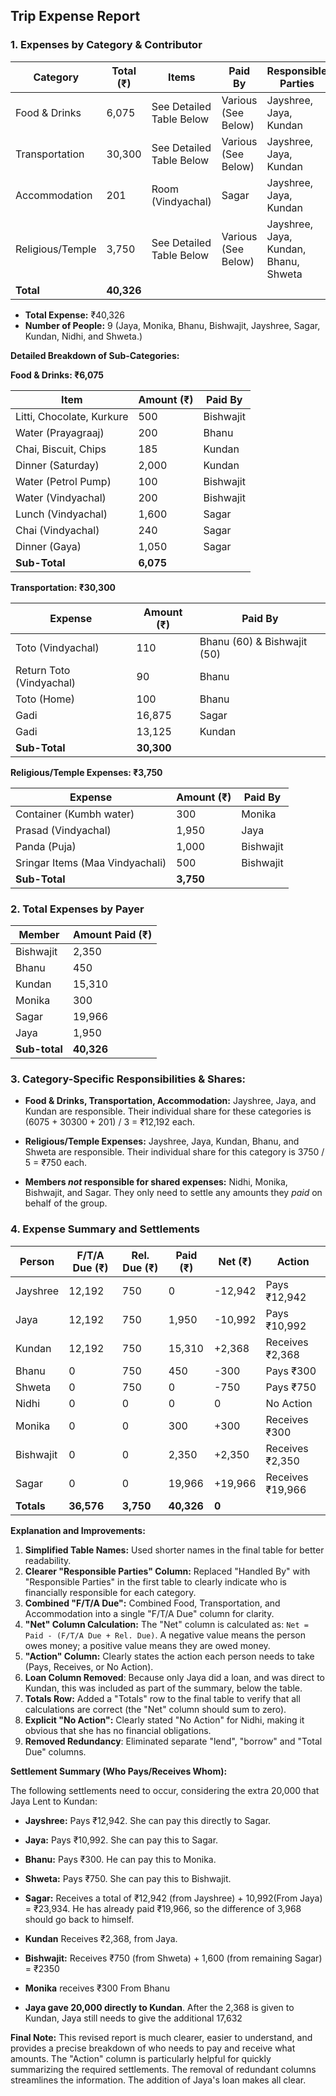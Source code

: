## Trip Expense Report

### **1. Expenses by Category & Contributor**

| Category         | Total (₹) | Items                                     | Paid By                                  | Responsible Parties                                                        |
|-----------------|----------|------------------------------------------|-------------------------------------------|-------------------------------------------------------------------|
| Food & Drinks    | 6,075   | See Detailed Table Below                   | Various (See Below)                    | Jayshree, Jaya, Kundan               |
| Transportation   | 30,300  | See Detailed Table Below                   | Various (See Below)                    | Jayshree, Jaya, Kundan               |
| Accommodation    | 201      | Room (Vindyachal)                        | Sagar                                     | Jayshree, Jaya, Kundan               |
| Religious/Temple | 3,750   | See Detailed Table Below                   | Various (See Below)                    | Jayshree, Jaya, Kundan, Bhanu, Shweta |
| **Total**       | **40,326**|                                          |                                           |                                                                   |

*   **Total Expense:** ₹40,326
*   **Number of People:** 9 (Jaya, Monika, Bhanu, Bishwajit, Jayshree, Sagar, Kundan, Nidhi, and Shweta.)

**Detailed Breakdown of Sub-Categories:**

**Food & Drinks: ₹6,075**

| Item                      | Amount (₹) | Paid By                  |
|---------------------------|------------|--------------------------|
| Litti, Chocolate, Kurkure | 500       | Bishwajit                 |
| Water (Prayagraaj)        | 200       | Bhanu                     |
| Chai, Biscuit, Chips      | 185       | Kundan                    |
| Dinner (Saturday)         | 2,000     | Kundan                    |
| Water (Petrol Pump)       | 100       | Bishwajit                 |
| Water (Vindyachal)        | 200       | Bishwajit                 |
| Lunch (Vindyachal)        | 1,600     | Sagar                     |
| Chai (Vindyachal)         | 240       | Sagar                     |
| Dinner (Gaya)             | 1,050     | Sagar                     |
|   **Sub-Total**                    |   **6,075**          |         |

**Transportation: ₹30,300**

| Expense                    | Amount (₹) | Paid By                  |
|----------------------------|------------|--------------------------|
| Toto (Vindyachal)          | 110       | Bhanu (60) & Bishwajit (50)|
| Return Toto (Vindyachal)   | 90        | Bhanu                     |
| Toto (Home)                | 100       | Bhanu                     |
| Gadi                | 16,875    | Sagar                     |
| Gadi              | 13,125    | Kundan                    |
|      **Sub-Total**                 |     **30,300**       |           |

**Religious/Temple Expenses: ₹3,750**

| Expense                        | Amount (₹) | Paid By               |
|--------------------------------|------------|-----------------------|
| Container (Kumbh water)        | 300       | Monika                |
| Prasad (Vindyachal)            | 1,950     | Jaya                  |
| Panda (Puja)                   | 1,000     | Bishwajit                 |
| Sringar Items (Maa Vindyachali)| 500       | Bishwajit                 |
|           **Sub-Total**              |     **3,750**      |        |

### **2. Total Expenses by Payer**

| Member               | Amount Paid (₹) |
|----------------------|-----------------|
| Bishwajit            | 2,350          |
| Bhanu                 | 450           |
| Kundan                | 15,310          |
| Monika                | 300             |
| Sagar                 | 19,966          |
| Jaya                  | 1,950          |
|        **Sub-total**              |       **40,326**      |       |


### **3. Category-Specific Responsibilities & Shares:**

*   **Food & Drinks, Transportation, Accommodation:**  Jayshree, Jaya, and Kundan are responsible.  Their individual share for these categories is (6075 + 30300 + 201) / 3 = ₹12,192 each.

*   **Religious/Temple Expenses:** Jayshree, Jaya, Kundan, Bhanu, and Shweta are responsible. Their individual share for this category is 3750 / 5 = ₹750 each.

*   **Members *not* responsible for shared expenses:** Nidhi, Monika, Bishwajit, and Sagar.  They only need to settle any amounts they *paid* on behalf of the group.

### **4. Expense Summary and Settlements**

| Person                  | F/T/A Due (₹) | Rel. Due (₹) | Paid (₹) |  Net (₹)   | Action          |
|-------------------------|-----------------|-------------|----------|-------------|-----------------|
| Jayshree                | 12,192          | 750         | 0        | -12,942     | Pays ₹12,942    |
| Jaya                    | 12,192          | 750         | 1,950    | -10,992     | Pays ₹10,992     |
| Kundan                  | 12,192          | 750         | 15,310   | +2,368      | Receives ₹2,368 |
| Bhanu                   | 0               | 750         | 450      | -300        | Pays ₹300        |
| Shweta                  | 0               | 750         | 0        | -750        | Pays ₹750        |
| Nidhi                   | 0               | 0           | 0        | 0           | No Action       |
| Monika                  | 0               | 0           | 300      | +300        | Receives ₹300   |
| Bishwajit               | 0               | 0           | 2,350    | +2,350      | Receives ₹2,350 |
| Sagar                   | 0               | 0           | 19,966   | +19,966     | Receives ₹19,966|
| **Totals**              | **36,576**      | **3,750**   |**40,326**| **0**        |                 |

**Explanation and Improvements:**

1.  **Simplified Table Names:**  Used shorter names in the final table for better readability.
2.  **Clearer "Responsible Parties" Column:**  Replaced "Handled By" with "Responsible Parties" in the first table to clearly indicate who is financially responsible for each category.
3.  **Combined "F/T/A Due":**  Combined Food, Transportation, and Accommodation into a single "F/T/A Due" column for clarity.
4.  **"Net" Column Calculation:** The "Net" column is calculated as: `Net = Paid - (F/T/A Due + Rel. Due)`.  A negative value means the person owes money; a positive value means they are owed money.
5.  **"Action" Column:**  Clearly states the action each person needs to take (Pays, Receives, or No Action).
6. **Loan Column Removed**: Because only Jaya did a loan, and was direct to Kundan, this was included as part of the summary, below the table.
7.  **Totals Row:** Added a "Totals" row to the final table to verify that all calculations are correct (the "Net" column should sum to zero).
8.  **Explicit "No Action":**  Clearly stated "No Action" for Nidhi, making it obvious that she has no financial obligations.
9. **Removed Redundancy**: Eliminated separate "lend", "borrow" and "Total Due" columns.

**Settlement Summary (Who Pays/Receives Whom):**

The following settlements need to occur, considering the extra 20,000 that Jaya Lent to Kundan:

*   **Jayshree:** Pays ₹12,942.  She can pay this directly to Sagar.
*   **Jaya:** Pays ₹10,992. She can pay this to Sagar.
*   **Bhanu:** Pays ₹300. He can pay this to Monika.
*   **Shweta:** Pays ₹750.  She can pay this to Bishwajit.

*   **Sagar:** Receives a total of ₹12,942 (from Jayshree) + 10,992(From Jaya) = ₹23,934.  He has already paid ₹19,966, so the difference of 3,968 should go back to himself.
* **Kundan** Receives ₹2,368, from Jaya.
*  **Bishwajit:** Receives ₹750 (from Shweta) + 1,600 (from remaining Sagar) = ₹2350
* **Monika** receives ₹300 From Bhanu

*   **Jaya gave 20,000 directly to Kundan**.  After the 2,368 is given to Kundan, Jaya still needs to give the additional 17,632

**Final Note:** This revised report is much clearer, easier to understand, and provides a precise breakdown of who needs to pay and receive what amounts. The "Action" column is particularly helpful for quickly summarizing the required settlements. The removal of redundant columns streamlines the information. The addition of Jaya's loan makes all clear.
